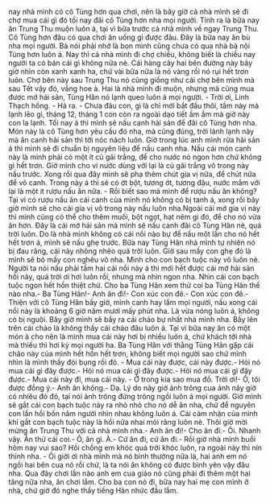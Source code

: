 nay nhà mình có cô Tùng hơn qua chơi, nên là bây giờ cả nhà mình sẽ đi chợ mua cái gì đó tối nay đãi cô Tùng hơn nha mọi người. Tính ra là bữa nay ăn Trung Thu muộn luôn á, tại vì bữa trước cả nhà mình về ngay Trung Thu. Cô Tùng hơn đâu có qua chơi ăn uống gì được đâu. Đây là bữa nay ăn bù nha mọi người. Bà nói phải nhớ là bọn mình cũng chưa có qua nhà bà nội Tùng hơn luôn á. Nay thì cả nhà mình đi chợ chiều, không biết là chiều nay người ta có bán cái gì không nữa nè. Cái hàng cây hai bên đường này bây giờ nhìn còn xanh xanh ha, chứ vài bữa nữa là nó vàng rồi nó rụi hết trơn luôn. Chợ bên này sau Trung Thu nó cũng giống như cái chợ bên mình mà sau Tết vậy đó, vắng hoe à. Hai là nhà mình đi muộn, nhưng mà cũng mua được mớ hải sản, Tùng Hân nó lạnh queo luôn á mọi người.  - Trời ơi, Linh Thạch hồng.  - Hả ra.  - Chưa đâu con, gì là chỉ mới bắt đầu thôi, tầm này mà lạnh lẽo gì, tháng 12, tháng 1 con còn ra ngoài dạo tiết ầm ầm mà giờ này con la lạnh. Tối nay á thì mình sẽ nấu canh hải sản để đãi cô Tùng hơn nha. Món này là cô Tùng hơn yêu cầu đó nha, mà cũng đúng, trời lành lạnh này mà ăn canh hải sản thì tới nóc nách luôn. Giờ trong lúc anh mình rửa hải sản á thì mình sẽ đi chuẩn bị nguyên liệu để nấu canh nha. Nấu cái món canh này là mình phải có một ít củ gãi trắng, để cho nước nó ngon hơn chứ không gì hết trơn. Giờ mình cho vi nước dùng với lại là củ gãi trắng vô trong này nấu trước. Xong rồi qua đây mình sẽ pha thêm chút gia vị nữa, để chút nữa để vô canh. Trong này á thì sẽ có ớt bột, tương ớt, tương đậu, nước mắm với lại là một ít rượu nấu ăn nữa. - Rồi biết sao mà mình để rượu nấu ăn không? Tại vì có rượu nấu ăn cái canh của mình nó không có bị tanh á, xong rồi bây giờ mình sẽ cho cái gia vị vô trong này nấu luôn nha.Ngoài cái mớ gia vị này thì mình cũng có thể cho thêm muối, bột ngọt, hạt nêm gì đó, để cho nó vừa ăn hơn. Đây là cái mớ hải sản mà mình sẽ nấu canh đãi cô Tùng Hân nè, quá trời luôn. Do là nhà mình không có cái nồi nào bự để nấu một lần cho nó hết hết trơn á, mình sẽ nấu ghẹ trước. Bữa nay Tùng Hân nhà mình tự nhiên nó bị đau răng, cái này nhõng nhẽo quá trời luôn. Giờ sau mấy con ghẹ đó là mình sẽ bỏ mấy con nghêu vô nha. Mình cho con bạch tuộc này vô luôn nè. Người ta nói nấu phải tầm hai cái nồi này á thì mới hết được cái mớ hải sản hồi nãy, quá trời ơi hơi luôn rồi, nhưng mà nhìn ngon nha. Nhìn cái con bạch tuộc ngon hết hồn thiệt chứ. Cho ba Tùng Hân xem thử coi ba Tùng Hân thế nào nha.- Ba Tùng Hân!- Anh ăn đi!- Con xúc con đê.- Con xúc con đê.- Thiện với cô Tùng Hân bấy giờ, mình canh hay lắm mọi người, nấu xong cái nồi này là khoảng 6 giờ năm mươi mấy phút nha. Là vừa nóng luôn á, không có bị nguội. Bây giờ mình sẽ bầy ra cái chảo bự nhất nhà mình nha. Bầy lên trên cái chảo là không thấy cái chảo đâu luôn á. Tại vì bữa nay ăn có một món à cho nên là mình mua cái này hơi bị nhiều luôn á, chứ khách tới nhà mà thiếu thì hơi kỳ mọi người ha. Ba Tùng Hân với thằng Tùng Hân gặp cái chảo này của mình hết hồn hết trơn, không biết mọi người sao chứ mình nhìn là mình thấy đói bụng rồi đó. - Mua cái này được, cái này được.- Hỏi nó mua cái gì đây được.- Hỏi nó mua cái gì đây được.- Hỏi nó mua cái gì đây được.- Mua cái này đi, mua cái này. - Ở trong kia sao mua đồ. Trời ơi!- Ồ, tôi được đồng ý.- Anh ăn không.- Dạ. Lý do nãy giờ ảnh trông cua ảnh nãy giờ có nhiêu đó đó, tại nói ảnh trông đứng trông ngồi luôn á mọi người. Giờ mình sẽ gắt cái con bạch tuộc này ra nhỏ nhỏ cho nó dễ ăn nha, chứ để nguyên con lần hồi bốn năm người nhìn nhau không luôn á. Cái cảm nhận của mình khi gắt con bạch tuộc này là hồi nữa nhai mỏi răng luôn nè. Thôi giờ mời mừng ăn Trung Thu với cả nhà mình nha.- Anh ăn đi!- Cho ăn đi.- Ôi. Nhanh vậy. Ăn thử cái coi.- Ô, ăn gì. À.- Cứ ăn đi, cứ ăn đi.- Rồi giờ nhà mình buổi hôm nay vui sao? Hồi chồng em khóc quá trời khóc luôn, ra ngoài này thì nín thinh nha. - Ôi giời ơi nhà mình mà nó bình thường nữa là, hai anh em nó ngồi hai bên cua nó rồi chứ, là ta nói ăn không có được bình yên vậy đâu nha. Qua đây chơi lần nào anh em cua giáo nó cũng phải đi thêm một hai tăng nữa nha, ăn chơi lắm. Cho ba con nó đi, bữa nay hai mẹ con mình ở nhà, chứ giờ đó nghe thấy tiếng Hàn nhức đầu lắm.